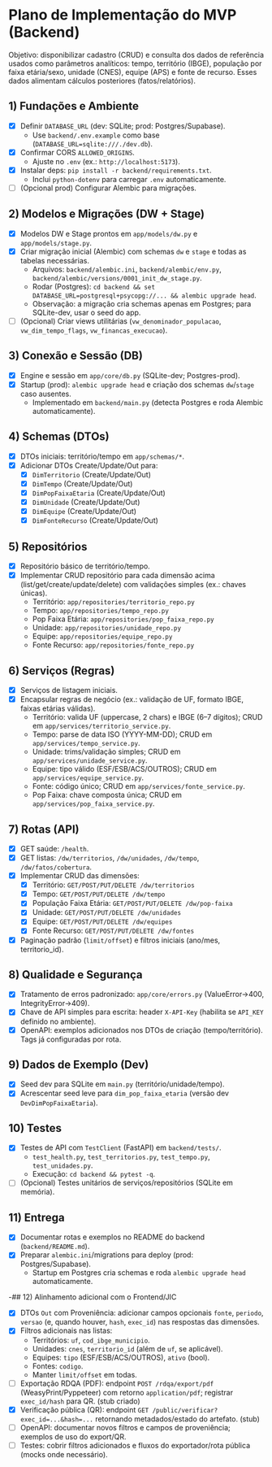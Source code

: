 # Plano de Implementação do MVP (Backend)

Objetivo: disponibilizar cadastro (CRUD) e consulta dos dados de referência usados como parâmetros analíticos: tempo, território (IBGE), população por faixa etária/sexo, unidade (CNES), equipe (APS) e fonte de recurso. Esses dados alimentam cálculos posteriores (fatos/relatórios).

## 1) Fundações e Ambiente
- [x] Definir `DATABASE_URL` (dev: SQLite; prod: Postgres/Supabase).
  - Use `backend/.env.example` como base (`DATABASE_URL=sqlite:///./dev.db`).
- [x] Confirmar CORS `ALLOWED_ORIGINS`.
  - Ajuste no `.env` (ex.: `http://localhost:5173`).
- [x] Instalar deps: `pip install -r backend/requirements.txt`.
  - Inclui `python-dotenv` para carregar `.env` automaticamente.
- [ ] (Opcional prod) Configurar Alembic para migrações.

## 2) Modelos e Migrações (DW + Stage)
- [x] Modelos DW e Stage prontos em `app/models/dw.py` e `app/models/stage.py`.
- [x] Criar migração inicial (Alembic) com schemas `dw` e `stage` e todas as tabelas necessárias.
  - Arquivos: `backend/alembic.ini`, `backend/alembic/env.py`, `backend/alembic/versions/0001_init_dw_stage.py`.
  - Rodar (Postgres): `cd backend && set DATABASE_URL=postgresql+psycopg://... && alembic upgrade head`.
  - Observação: a migração cria schemas apenas em Postgres; para SQLite-dev, usar o seed do app.
- [ ] (Opcional) Criar views utilitárias (`vw_denominador_populacao`, `vw_dim_tempo_flags`, `vw_financas_execucao`).

## 3) Conexão e Sessão (DB)
- [x] Engine e sessão em `app/core/db.py` (SQLite-dev; Postgres-prod).
- [x] Startup (prod): `alembic upgrade head` e criação dos schemas `dw`/`stage` caso ausentes.
  - Implementado em `backend/main.py` (detecta Postgres e roda Alembic automaticamente).

## 4) Schemas (DTOs)
- [x] DTOs iniciais: território/tempo em `app/schemas/*`.
- [x] Adicionar DTOs Create/Update/Out para:
  - [x] `DimTerritorio` (Create/Update/Out)
  - [x] `DimTempo` (Create/Update/Out)
  - [x] `DimPopFaixaEtaria` (Create/Update/Out)
  - [x] `DimUnidade` (Create/Update/Out)
  - [x] `DimEquipe` (Create/Update/Out)
  - [x] `DimFonteRecurso` (Create/Update/Out)

## 5) Repositórios
- [x] Repositório básico de território/tempo.
- [x] Implementar CRUD repositório para cada dimensão acima (list/get/create/update/delete) com validações simples (ex.: chaves únicas).
  - Território: `app/repositories/territorio_repo.py`
  - Tempo: `app/repositories/tempo_repo.py`
  - Pop Faixa Etária: `app/repositories/pop_faixa_repo.py`
  - Unidade: `app/repositories/unidade_repo.py`
  - Equipe: `app/repositories/equipe_repo.py`
  - Fonte Recurso: `app/repositories/fonte_repo.py`

## 6) Serviços (Regras)
- [x] Serviços de listagem iniciais.
- [x] Encapsular regras de negócio (ex.: validação de UF, formato IBGE, faixas etárias válidas).
  - Território: valida UF (uppercase, 2 chars) e IBGE (6–7 dígitos); CRUD em `app/services/territorio_service.py`.
  - Tempo: parse de data ISO (YYYY-MM-DD); CRUD em `app/services/tempo_service.py`.
  - Unidade: trims/validação simples; CRUD em `app/services/unidade_service.py`.
  - Equipe: tipo válido (ESF/ESB/ACS/OUTROS); CRUD em `app/services/equipe_service.py`.
  - Fonte: código único; CRUD em `app/services/fonte_service.py`.
  - Pop Faixa: chave composta única; CRUD em `app/services/pop_faixa_service.py`.

## 7) Rotas (API)
- [x] GET saúde: `/health`.
- [x] GET listas: `/dw/territorios`, `/dw/unidades`, `/dw/tempo`, `/dw/fatos/cobertura`.
- [x] Implementar CRUD das dimensões:
  - [x] Território: `GET/POST/PUT/DELETE /dw/territorios`
  - [x] Tempo: `GET/POST/PUT/DELETE /dw/tempo`
  - [x] População Faixa Etária: `GET/POST/PUT/DELETE /dw/pop-faixa`
  - [x] Unidade: `GET/POST/PUT/DELETE /dw/unidades`
  - [x] Equipe: `GET/POST/PUT/DELETE /dw/equipes`
  - [x] Fonte Recurso: `GET/POST/PUT/DELETE /dw/fontes`
- [x] Paginação padrão (`limit/offset`) e filtros iniciais (ano/mes, territorio_id).

## 8) Qualidade e Segurança
- [x] Tratamento de erros padronizado: `app/core/errors.py` (ValueError→400, IntegrityError→409).
- [x] Chave de API simples para escrita: header `X-API-Key` (habilita se `API_KEY` definido no ambiente).
- [x] OpenAPI: exemplos adicionados nos DTOs de criação (tempo/território). Tags já configuradas por rota.

## 9) Dados de Exemplo (Dev)
- [x] Seed dev para SQLite em `main.py` (território/unidade/tempo).
- [x] Acrescentar seed leve para `dim_pop_faixa_etaria` (versão dev `DevDimPopFaixaEtaria`).

## 10) Testes
- [x] Testes de API com `TestClient` (FastAPI) em `backend/tests/`.
  - `test_health.py`, `test_territorios.py`, `test_tempo.py`, `test_unidades.py`.
  - Execução: `cd backend && pytest -q`.
- [ ] (Opcional) Testes unitários de serviços/repositórios (SQLite em memória).

## 11) Entrega
- [x] Documentar rotas e exemplos no README do backend (`backend/README.md`).
- [x] Preparar `alembic.ini`/migrations para deploy (prod: Postgres/Supabase).
  - Startup em Postgres cria schemas e roda `alembic upgrade head` automaticamente.

-## 12) Alinhamento adicional com o Frontend/JIC
- [x] DTOs `Out` com Proveniência: adicionar campos opcionais `fonte`, `periodo`, `versao` (e, quando houver, `hash`, `exec_id`) nas respostas das dimensões.
- [x] Filtros adicionais nas listas:
  - Territórios: `uf`, `cod_ibge_municipio`.
  - Unidades: `cnes`, `territorio_id` (além de `uf`, se aplicável).
  - Equipes: `tipo` (ESF/ESB/ACS/OUTROS), `ativo` (bool).
  - Fontes: `codigo`.
  - Manter `limit/offset` em todas.
- [ ] Exportação RDQA (PDF): endpoint `POST /rdqa/export/pdf` (WeasyPrint/Pyppeteer) com retorno `application/pdf`; registrar `exec_id/hash` para QR. (stub criado)
- [x] Verificação pública (QR): endpoint `GET /public/verificar?exec_id=...&hash=...` retornando metadados/estado do artefato. (stub)
- [ ] OpenAPI: documentar novos filtros e campos de proveniência; exemplos de uso do export/QR.
- [ ] Testes: cobrir filtros adicionados e fluxos do exportador/rota pública (mocks onde necessário).
